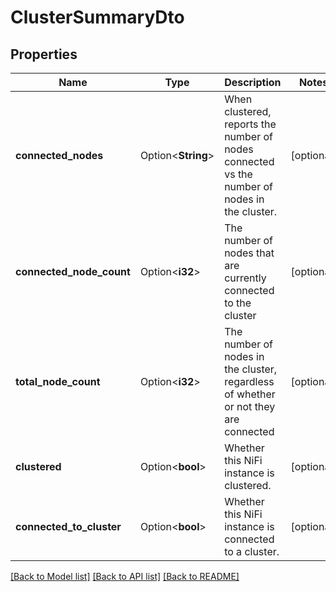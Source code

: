 # ClusterSummaryDto

## Properties

Name | Type | Description | Notes
------------ | ------------- | ------------- | -------------
**connected_nodes** | Option<**String**> | When clustered, reports the number of nodes connected vs the number of nodes in the cluster. | [optional]
**connected_node_count** | Option<**i32**> | The number of nodes that are currently connected to the cluster | [optional]
**total_node_count** | Option<**i32**> | The number of nodes in the cluster, regardless of whether or not they are connected | [optional]
**clustered** | Option<**bool**> | Whether this NiFi instance is clustered. | [optional]
**connected_to_cluster** | Option<**bool**> | Whether this NiFi instance is connected to a cluster. | [optional]

[[Back to Model list]](../README.md#documentation-for-models) [[Back to API list]](../README.md#documentation-for-api-endpoints) [[Back to README]](../README.md)


